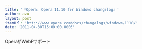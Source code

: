 ```yaml
---
title: '『Opera: Opera 11.10 for Windows changelog』'
author: azu
layout: post
itemUrl: 'http://www.opera.com/docs/changelogs/windows/1110/'
date: '2011-04-30T15:00:00.000Z'
---
```

OperaがWebPサポート
